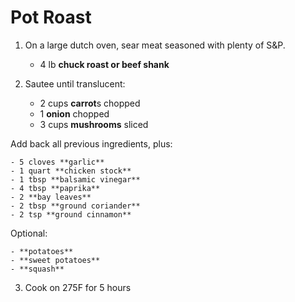 # Pot Roast

1. On a large dutch oven, sear meat seasoned with plenty of S&P.

	- 4 lb **chuck roast or beef shank**

2. Sautee until translucent:

	- 2 cups **carrot**s chopped
	- 1 **onion**	chopped
	- 3 cups **mushrooms** sliced

Add back all previous ingredients, plus:

	- 5 cloves **garlic**
	- 1 quart **chicken stock**
	- 1 tbsp **balsamic vinegar**
	- 4 tbsp **paprika**
	- 2 **bay leaves**
	- 2 tbsp **ground coriander**
	- 2 tsp **ground cinnamon**

Optional:

	- **potatoes**
	- **sweet potatoes**
	- **squash**

3. Cook on 275F for 5 hours
